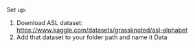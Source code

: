 Set up:

1. Download ASL dataset: https://www.kaggle.com/datasets/grassknoted/asl-alphabet
2. Add that dataset to your folder path and name it Data
